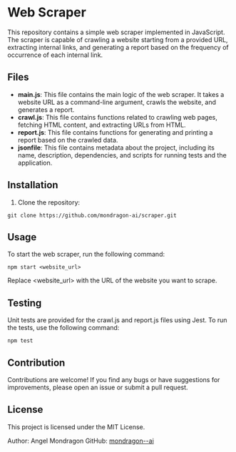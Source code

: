 # Web Scraper

This repository contains a simple web scraper implemented in JavaScript. The scraper is capable of crawling a website starting from a provided URL, extracting internal links, and generating a report based on the frequency of occurrence of each internal link.

## Files

- **main.js**: This file contains the main logic of the web scraper. It takes a website URL as a command-line argument, crawls the website, and generates a report.
- **crawl.js**: This file contains functions related to crawling web pages, fetching HTML content, and extracting URLs from HTML.
- **report.js**: This file contains functions for generating and printing a report based on the crawled data.
- **jsonfile**: This file contains metadata about the project, including its name, description, dependencies, and scripts for running tests and the application.

## Installation

1. Clone the repository:

```
git clone https://github.com/mondragon-ai/scraper.git
```

## Usage

To start the web scraper, run the following command:

```
npm start <website_url>
```

Replace <website_url> with the URL of the website you want to scrape.

## Testing

Unit tests are provided for the crawl.js and report.js files using Jest. To run the tests, use the following command:

```
npm test
```

## Contribution

Contributions are welcome! If you find any bugs or have suggestions for improvements, please open an issue or submit a pull request.

## License

This project is licensed under the MIT License.

Author: Angel Mondragon
GitHub: [mondragon--ai](https://github.com/mondragon-ai/)
